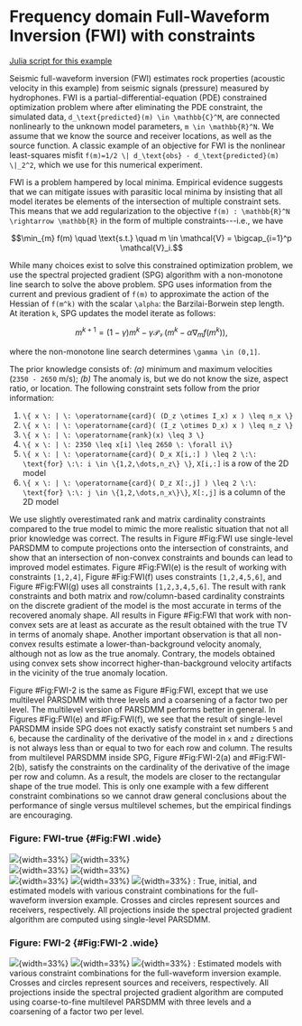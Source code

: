 # Frequency domain Full-Waveform Inversion (FWI) with constraints

[Julia script for this example](https://github.com/slimgroup/SetIntersectionProjection.jl/blob/master/examples/constrained_freq_FWI_simple.jl)


Seismic full-waveform inversion (FWI) estimates rock properties (acoustic velocity in this example) from seismic signals (pressure) measured by hydrophones. FWI is a partial-differential-equation (PDE) constrained optimization problem where after eliminating the PDE constraint, the simulated data, ``d_\text{predicted}(m) \in \mathbb{C}^M``, are connected nonlinearly to the unknown model parameters, ``m \in \mathbb{R}^N``. We assume that we know the source and receiver locations, as well as the source function. A classic example of an objective for FWI is the nonlinear least-squares misfit ``f(m)=1/2 \| d_\text{obs} - d_\text{predicted}(m) \|_2^2``, which we use for this numerical experiment.

FWI is a problem hampered by local minima. Empirical evidence suggests that we can mitigate issues with parasitic local minima by insisting that all model iterates be elements of the intersection of multiple constraint sets. This means that we add regularization to the objective ``f(m) : \mathbb{R}^N \rightarrow \mathbb{R}`` in the form of multiple constraints---i.e., we have
```math #FWI_prob
\min_{m} f(m) \quad \text{s.t.} \quad m \in \mathcal{V} = \bigcap_{i=1}^p \mathcal{V}_i.
```

While many choices exist to solve this constrained optimization problem, we use the spectral projected gradient (SPG) algorithm with a non-monotone line search to solve the above problem. SPG uses information from the current and previous gradient of ``f(m)`` to approximate the action of the Hessian of ``f(m^k)`` with the scalar ``\alpha``: the Barzilai-Borwein step length. At iteration ``k``, SPG updates the model iterate as follows:
```math #SPG_iter
m^{k+1} = (1-\gamma) m^k - \gamma \mathcal{P}_{\mathcal{V}} (m^k - \alpha \nabla_{m}f(m^k)),
```
where the non-monotone line search determines ``\gamma \in (0,1]``.

The prior knowledge consists of: *(a)* minimum and maximum velocities (``2350 - 2650`` m/s); *(b)* The anomaly is, but we do not know the size, aspect ratio, or location. The following constraint sets follow from the prior information: 

 1. ``\{ x \: | \: \operatorname{card}( (D_z \otimes I_x) x ) \leq n_x \}``
 2. ``\{ x \: | \: \operatorname{card}( (I_z \otimes D_x) x ) \leq n_z \}``
 3. ``\{ x \: | \: \operatorname{rank}(x) \leq 3 \}``
 4. ``\{ x \: | \: 2350 \leq x[i] \leq 2650 \: \forall i\}``
 5. ``\{ x \: | \: \operatorname{card}( D_x X[i,:] ) \leq 2 \:\: \text{for} \:\: i \in \{1,2,\dots,n_z\} \}``,  ``X[i,:]`` is a row of the 2D model
 6. ``\{ x \: | \: \operatorname{card}( D_z X[:,j] ) \leq 2 \:\: \text{for} \:\: j \in \{1,2,\dots,n_x\}\}``,  ``X[:,j]`` is a column of the 2D model

We use slightly overestimated rank and matrix cardinality constraints compared to the true model to mimic the more realistic situation that not all prior knowledge was correct. The results in Figure #Fig:FWI use single-level PARSDMM to compute projections onto the intersection of constraints, and show that an intersection of non-convex constraints and bounds can lead to improved model estimates. Figure #Fig:FWI(e) is the result of working with constraints ``[1,2,4]``, Figure #Fig:FWI(f) uses constraints ``[1,2,4,5,6]``, and Figure #Fig:FWI(g) uses all constraints ``[1,2,3,4,5,6]``. The result with rank constraints and both matrix and row/column-based cardinality constraints on the discrete gradient of the model is the most accurate in terms of the recovered anomaly shape. All results in Figure #Fig:FWI that work with non-convex sets are at least as accurate as the result obtained with the true TV in terms of anomaly shape. Another important observation is that all non-convex results estimate a lower-than-background velocity anomaly, although not as low as the true anomaly. Contrary, the models obtained using convex sets show incorrect higher-than-background velocity artifacts in the vicinity of the true anomaly location.

Figure #Fig:FWI-2 is the same as Figure #Fig:FWI, except that we use multilevel PARSDMM with three levels and a coarsening of a factor two per level. The multilevel version of PARSDMM performs better in general. In Figures #Fig:FWI(e) and #Fig:FWI(f), we see that the result of single-level PARSDMM inside SPG does not exactly satisfy constraint set numbers ``5`` and ``6``, because the cardinality of the derivative of the model in ``x`` and ``z`` directions is not always less than or equal to two for each row and column. The results from multilevel PARSDMM inside SPG, Figure #Fig:FWI-2(a) and #Fig:FWI-2(b), satisfy the constraints on the cardinality of the derivative of the image per row and column. As a result, the models are closer to the rectangular shape of the true model. This is only one example with a few different constraint combinations so we cannot draw general conclusions about the performance of single versus multilevel schemes, but the empirical findings are encouraging.

### Figure:  FWI-true {#Fig:FWI .wide}
![](images/FWI_figs/CFWI_simple_freq_m_est_true.png){width=33%}
![](images/FWI_figs/CFWI_simple_freq_m_est_initial.png){width=33%}\
![](images/FWI_figs/CFWI_simple_freq_m_est_bounds_only.png){width=33%}
![](images/FWI_figs/CFWI_simple_freq_m_est_trueTV_bounds.png){width=33%}\
![](images/FWI_figs/CFWI_simple_freq_m_est_cardmat_bounds.png){width=33%}
![](images/FWI_figs/CFWI_simple_freq_m_est_cardmat_cardcol_bounds.png){width=33%}
![](images/FWI_figs/CFWI_simple_freq_m_est_cardmat_cardcol_rank_bounds.png){width=33%}
: True, initial, and estimated models with various constraint combinations for the full-waveform inversion example. Crosses and circles represent sources and receivers, respectively. All projections inside the spectral projected gradient algorithm are computed using single-level PARSDMM.

### Figure:  FWI-2 {#Fig:FWI-2 .wide}
![](images/FWI_figs/ML3_CFWI_simple_freq_m_est_cardmat_bounds.png){width=33%}
![](images/FWI_figs/ML3_CFWI_simple_freq_m_est_cardmat_cardcol_bounds.png){width=33%}
![](images/FWI_figs/ML3_CFWI_simple_freq_m_est_cardmat_cardcol_rank_bounds.png){width=33%}
: Estimated models with various constraint combinations for the full-waveform inversion example. Crosses and circles represent sources and receivers, respectively. All projections inside the spectral projected gradient algorithm are computed using coarse-to-fine multilevel PARSDMM with three levels and a coarsening of a factor two per level.
